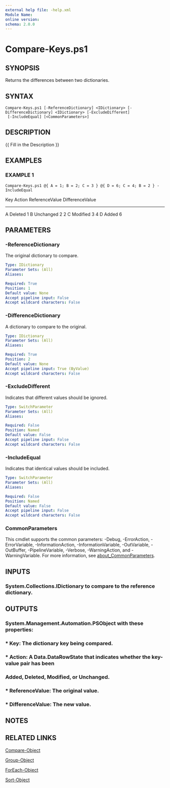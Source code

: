 ```yaml
---
external help file: -help.xml
Module Name:
online version:
schema: 2.0.0
---
```


# Compare-Keys.ps1

## SYNOPSIS
Returns the differences between two dictionaries.

## SYNTAX

```
Compare-Keys.ps1 [-ReferenceDictionary] <IDictionary> [-DifferenceDictionary] <IDictionary> [-ExcludeDifferent]
 [-IncludeEqual] [<CommonParameters>]
```

## DESCRIPTION
{{ Fill in the Description }}

## EXAMPLES

### EXAMPLE 1
```
Compare-Keys.ps1 @{ A = 1; B = 2; C = 3 } @{ D = 6; C = 4; B = 2 } -IncludeEqual
```

Key    Action ReferenceValue DifferenceValue
---    ------ -------------- ---------------
A     Deleted              1
B   Unchanged              2 2
C    Modified              3 4
D       Added                6

## PARAMETERS

### -ReferenceDictionary
The original dictionary to compare.

```yaml
Type: IDictionary
Parameter Sets: (All)
Aliases:

Required: True
Position: 1
Default value: None
Accept pipeline input: False
Accept wildcard characters: False
```

### -DifferenceDictionary
A dictionary to compare to the original.

```yaml
Type: IDictionary
Parameter Sets: (All)
Aliases:

Required: True
Position: 2
Default value: None
Accept pipeline input: True (ByValue)
Accept wildcard characters: False
```

### -ExcludeDifferent
Indicates that different values should be ignored.

```yaml
Type: SwitchParameter
Parameter Sets: (All)
Aliases:

Required: False
Position: Named
Default value: False
Accept pipeline input: False
Accept wildcard characters: False
```

### -IncludeEqual
Indicates that identical values should be included.

```yaml
Type: SwitchParameter
Parameter Sets: (All)
Aliases:

Required: False
Position: Named
Default value: False
Accept pipeline input: False
Accept wildcard characters: False
```

### CommonParameters
This cmdlet supports the common parameters: -Debug, -ErrorAction, -ErrorVariable, -InformationAction, -InformationVariable, -OutVariable, -OutBuffer, -PipelineVariable, -Verbose, -WarningAction, and -WarningVariable. For more information, see [about_CommonParameters](http://go.microsoft.com/fwlink/?LinkID=113216).

## INPUTS

### System.Collections.IDictionary to compare to the reference dictionary.
## OUTPUTS

### System.Management.Automation.PSObject with these properties:
### * Key: The dictionary key being compared.
### * Action: A Data.DataRowState that indicates whether the key-value pair has been
###   Added, Deleted, Modified, or Unchanged.
### * ReferenceValue: The original value.
### * DifferenceValue: The new value.
## NOTES

## RELATED LINKS

[Compare-Object]()

[Group-Object]()

[ForEach-Object]()

[Sort-Object]()

